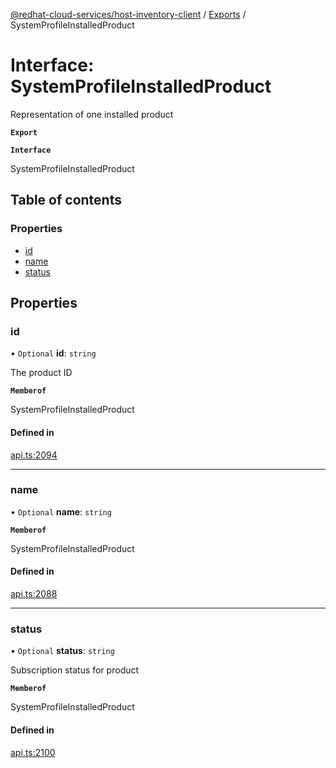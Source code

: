 [@redhat-cloud-services/host-inventory-client](../README.md) / [Exports](../modules.md) / SystemProfileInstalledProduct

# Interface: SystemProfileInstalledProduct

Representation of one installed product

**`Export`**

**`Interface`**

SystemProfileInstalledProduct

## Table of contents

### Properties

- [id](SystemProfileInstalledProduct.md#id)
- [name](SystemProfileInstalledProduct.md#name)
- [status](SystemProfileInstalledProduct.md#status)

## Properties

### id

• `Optional` **id**: `string`

The product ID

**`Memberof`**

SystemProfileInstalledProduct

#### Defined in

[api.ts:2094](https://github.com/RedHatInsights/javascript-clients/blob/master/packages/host-inventory/api.ts#L2094)

___

### name

• `Optional` **name**: `string`

**`Memberof`**

SystemProfileInstalledProduct

#### Defined in

[api.ts:2088](https://github.com/RedHatInsights/javascript-clients/blob/master/packages/host-inventory/api.ts#L2088)

___

### status

• `Optional` **status**: `string`

Subscription status for product

**`Memberof`**

SystemProfileInstalledProduct

#### Defined in

[api.ts:2100](https://github.com/RedHatInsights/javascript-clients/blob/master/packages/host-inventory/api.ts#L2100)
